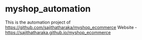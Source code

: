 # myshop_automation
This is the automation project of https://github.com/sajithatharaka/myshop_ecommerce
Website - https://sajithatharaka.github.io/myshop_ecommerce
